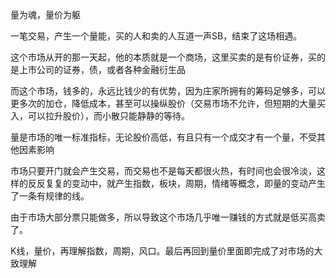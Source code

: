 量为魂，量价为躯

一笔交易，产生一个量能，买的人和卖的人互道一声SB，结束了这场相遇。


这个市场从开的那一天起，他的本质就是一个商场，这里买卖的是有价证券，买的是上市公司的证券，债，或者各种金融衍生品


而这个市场，钱多的，永远比钱少的有优势，因为庄家所拥有的筹码足够多，可以更多次的加仓，降低成本，甚至可以操纵股价（交易市场不允许，但短期的大量买入，可以拉升股价），而小散只能静静的等待。


量是市场的唯一标准指标，无论股价高低，有且只有一个成交才有一个量，不受其他因素影响


市场只要开门就会产生交易，而交易也不是每天都很火热，有时间也会很冷淡，这样的反反复复的变动中，就产生指数，板块，周期，情绪等概念，即量的变动产生了一条有规律的线。


由于市场大部分票只能做多，所以导致这个市场几乎唯一赚钱的方式就是低买高卖了。

K线，量价，再理解指数，周期，风口。最后再回到量价里面即完成了对市场的大致理解




